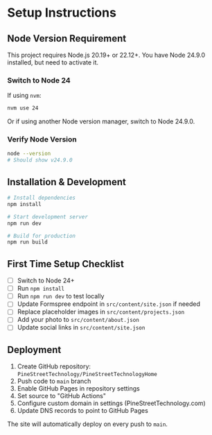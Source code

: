 # Setup Instructions

## Node Version Requirement

This project requires Node.js 20.19+ or 22.12+. You have Node 24.9.0 installed, but need to activate it.

### Switch to Node 24

If using `nvm`:
```bash
nvm use 24
```

Or if using another Node version manager, switch to Node 24.9.0.

### Verify Node Version
```bash
node --version
# Should show v24.9.0
```

## Installation & Development

```bash
# Install dependencies
npm install

# Start development server
npm run dev

# Build for production
npm run build
```

## First Time Setup Checklist

- [ ] Switch to Node 24+
- [ ] Run `npm install`
- [ ] Run `npm run dev` to test locally
- [ ] Update Formspree endpoint in `src/content/site.json` if needed
- [ ] Replace placeholder images in `src/content/projects.json`
- [ ] Add your photo to `src/content/about.json`
- [ ] Update social links in `src/content/site.json`

## Deployment

1. Create GitHub repository: `PineStreetTechnology/PineStreetTechnologyHome`
2. Push code to `main` branch
3. Enable GitHub Pages in repository settings
4. Set source to "GitHub Actions"
5. Configure custom domain in settings (PineStreetTechnology.com)
6. Update DNS records to point to GitHub Pages

The site will automatically deploy on every push to `main`.
